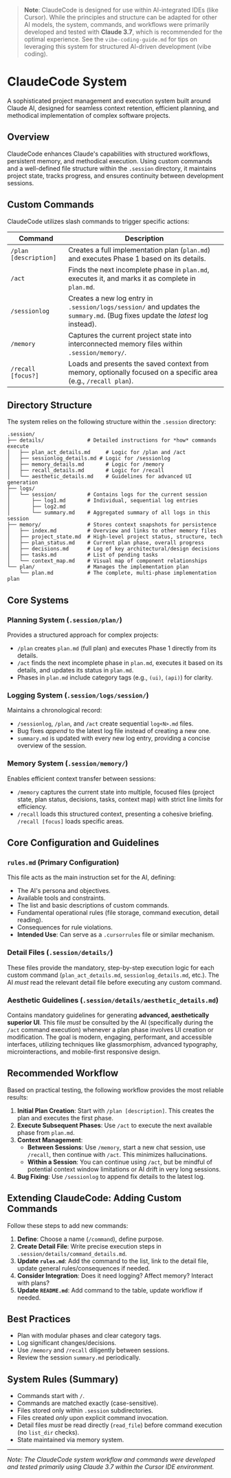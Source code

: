 > **Note**: ClaudeCode is designed for use within AI-integrated IDEs (like Cursor). While the principles and structure can be adapted for other AI models, the system, commands, and workflows were primarily developed and tested with **Claude 3.7**, which is recommended for the optimal experience. See the `vibe-coding-guide.md` for tips on leveraging this system for structured AI-driven development (vibe coding).

# ClaudeCode System

A sophisticated project management and execution system built around Claude AI, designed for seamless context retention, efficient planning, and methodical implementation of complex software projects.

## Overview

ClaudeCode enhances Claude's capabilities with structured workflows, persistent memory, and methodical execution. Using custom commands and a well-defined file structure within the `.session` directory, it maintains project state, tracks progress, and ensures continuity between development sessions.

## Custom Commands

ClaudeCode utilizes slash commands to trigger specific actions:

| Command | Description |
|---------|-------------|
| `/plan [description]` | Creates a full implementation plan (`plan.md`) and executes Phase 1 based on its details. |
| `/act` | Finds the next incomplete phase in `plan.md`, executes it, and marks it as complete in `plan.md`. |
| `/sessionlog` | Creates a new log entry in `.session/logs/session/` and updates the `summary.md`. (Bug fixes update the *latest* log instead). |
| `/memory` | Captures the current project state into interconnected memory files within `.session/memory/`. |
| `/recall [focus?]` | Loads and presents the saved context from memory, optionally focused on a specific area (e.g., `/recall plan`). |

## Directory Structure

The system relies on the following structure within the `.session` directory:

```
.session/
├── details/              # Detailed instructions for *how* commands execute
│   ├── plan_act_details.md     # Logic for /plan and /act
│   ├── sessionlog_details.md # Logic for /sessionlog
│   ├── memory_details.md       # Logic for /memory
│   ├── recall_details.md       # Logic for /recall
│   └── aesthetic_details.md    # Guidelines for advanced UI generation
├── logs/
│   └── session/          # Contains logs for the current session
│       ├── log1.md       # Individual, sequential log entries
│       ├── log2.md
│       └── summary.md    # Aggregated summary of all logs in this session
├── memory/               # Stores context snapshots for persistence
│   ├── index.md          # Overview and links to other memory files
│   ├── project_state.md  # High-level project status, structure, tech
│   ├── plan_status.md    # Current plan phase, overall progress
│   ├── decisions.md      # Log of key architectural/design decisions
│   ├── tasks.md          # List of pending tasks
│   └── context_map.md    # Visual map of component relationships
└── plan/                 # Manages the implementation plan
    └── plan.md           # The complete, multi-phase implementation plan
```

## Core Systems

### Planning System (`.session/plan/`)
Provides a structured approach for complex projects:
*   `/plan` creates `plan.md` (full plan) and executes Phase 1 directly from its details.
*   `/act` finds the next incomplete phase in `plan.md`, executes it based on its details, and updates its status in `plan.md`.
*   Phases in `plan.md` include category tags (e.g., `(ui)`, `(api)`) for clarity.

### Logging System (`.session/logs/session/`)
Maintains a chronological record:
*   `/sessionlog`, `/plan`, and `/act` create sequential `log<N>.md` files.
*   Bug fixes *append* to the latest log file instead of creating a new one.
*   `summary.md` is updated with every new log entry, providing a concise overview of the session.

### Memory System (`.session/memory/`)
Enables efficient context transfer between sessions:
*   `/memory` captures the current state into multiple, focused files (project state, plan status, decisions, tasks, context map) with strict line limits for efficiency.
*   `/recall` loads this structured context, presenting a cohesive briefing. `/recall [focus]` loads specific areas.

## Core Configuration and Guidelines

### `rules.md` (Primary Configuration)
This file acts as the main instruction set for the AI, defining:
*   The AI's persona and objectives.
*   Available tools and constraints.
*   The list and basic descriptions of custom commands.
*   Fundamental operational rules (file storage, command execution, detail reading).
*   Consequences for rule violations.
*   **Intended Use**: Can serve as a `.cursorrules` file or similar mechanism.

### Detail Files (`.session/details/`)
These files provide the mandatory, step-by-step execution logic for each custom command (`plan_act_details.md`, `sessionlog_details.md`, etc.). The AI *must* read the relevant detail file before executing any custom command.

### Aesthetic Guidelines (`.session/details/aesthetic_details.md`)
Contains mandatory guidelines for generating **advanced, aesthetically superior UI**. This file *must* be consulted by the AI (specifically during the `/act` command execution) whenever a plan phase involves UI creation or modification. The goal is modern, engaging, performant, and accessible interfaces, utilizing techniques like glassmorphism, advanced typography, microinteractions, and mobile-first responsive design.

## Recommended Workflow

Based on practical testing, the following workflow provides the most reliable results:

1.  **Initial Plan Creation**: Start with `/plan [description]`. This creates the plan and executes the first phase.
2.  **Execute Subsequent Phases**: Use `/act` to execute the next available phase from `plan.md`.
3.  **Context Management**:
    *   **Between Sessions**: Use `/memory`, start a new chat session, use `/recall`, then continue with `/act`. This minimizes hallucinations.
    *   **Within a Session**: You can continue using `/act`, but be mindful of potential context window limitations or AI drift in very long sessions.
4.  **Bug Fixing**: Use `/sessionlog` to append fix details to the latest log.

## Extending ClaudeCode: Adding Custom Commands

Follow these steps to add new commands:
1.  **Define**: Choose a name (`/command`), define purpose.
2.  **Create Detail File**: Write precise execution steps in `.session/details/command_details.md`.
3.  **Update `rules.md`**: Add the command to the list, link to the detail file, update general rules/consequences if needed.
4.  **Consider Integration**: Does it need logging? Affect memory? Interact with plans?
5.  **Update `README.md`**: Add command to the table, update workflow if needed.

## Best Practices

- Plan with modular phases and clear category tags.
- Log significant changes/decisions.
- Use `/memory` and `/recall` diligently between sessions.
- Review the session `summary.md` periodically.

## System Rules (Summary)
- Commands start with `/`.
- Commands are matched exactly (case-sensitive).
- Files stored only within `.session` subdirectories.
- Files created *only* upon explicit command invocation.
- Detail files *must* be read directly (`read_file`) before command execution (no `list_dir` checks).
- State maintained via memory system. 

---
*Note: The ClaudeCode system workflow and commands were developed and tested primarily using Claude 3.7 within the Cursor IDE environment.* 